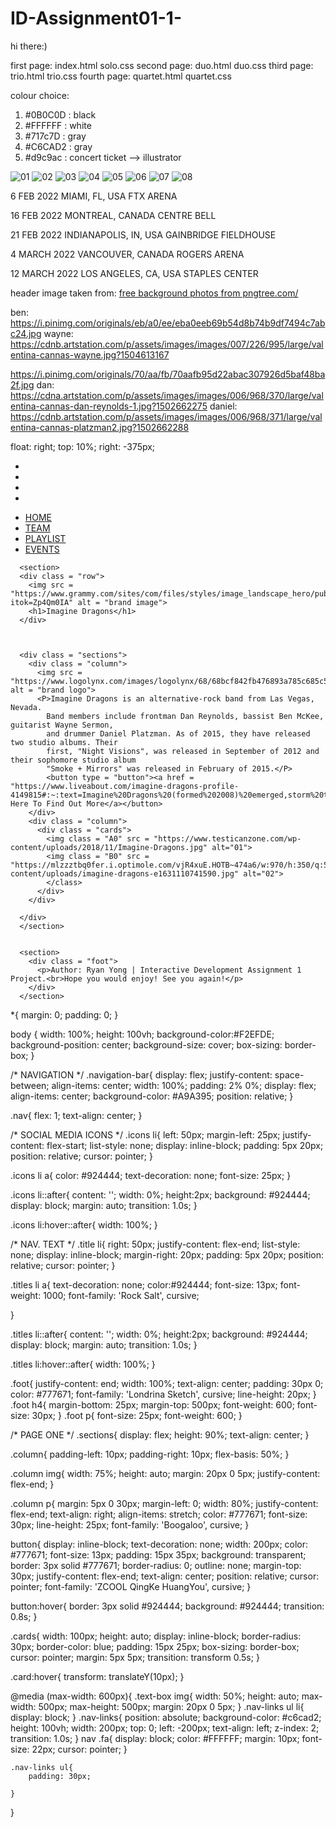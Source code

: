 # ID-Assignment01-1-
hi there:)


first page: index.html      solo.css
second page: duo.html       duo.css
third page: trio.html       trio.css
fourth page: quartet.html   quartet.css



colour choice:
1. #0B0C0D : black
2. #FFFFFF : white
3. #717c7D : gray 
4. #C6CAD2 : gray
5. #d9c9ac : concert ticket --> illustrator



<img id="imageA" src = "https://www.testicanzone.com/wp-content/uploads/2018/11/Imagine-Dragons.jpg" alt="01">
<img id="imageB" src = "https://mlzzztbq0fer.i.optimole.com/vjR4xuE.HOTB~474a6/w:970/h:350/q:55/rt:fill/g:sm/https://www.ticketnews.com/wp-content/uploads/imagine-dragons-e1631110741590.jpg" alt="02">
<img id="imageC" src = "https://imagesvc.meredithcorp.io/v3/mm/image?q=85&c=sc&poi=face&w=2000&h=1000&url=https%3A%2F%2Fstatic.onecms.io%2Fwp-content%2Fuploads%2Fsites%2F6%2F2017%2F09%2Fgettyimages-699356866-2000.jpg" alt="03">
<img id="imageD" src = "https://celebrityaccess.com/wp-content/uploads/2020/08/ImagineDragons-720x720-190123.jpg" alt="04">
<img id="imageE" src = "https://pbs.twimg.com/media/DXXpsYFU0AAh9Pa.jpg" alt="05">
<img id="imageF" src = "https://i.scdn.co/image/ab67706f000000035324fd190d03c6f3160c9bc8" alt="06">
<img id="imageG" src = "https://headlineplanet.com/home/wp-content/uploads/2017/10/Imagine-Dragons-LNSM.jpg" alt="07">
<img id="imageH" src = "https://img.discogs.com/inlrS1BUhZ8K1AOBItTlh2j072c=/fit-in/600x595/filters:strip_icc():format(jpeg):mode_rgb():quality(90)/discogs-images/R-3849802-1346812950-6695.jpeg.jpg" alt="08">



6 FEB 2022
MIAMI, FL, USA
FTX ARENA 

16 FEB 2022
MONTREAL, CANADA
CENTRE BELL


21 FEB 2022
INDIANAPOLIS, IN, USA
GAINBRIDGE FIELDHOUSE

4 MARCH 2022
VANCOUVER, CANADA
ROGERS ARENA

12 MARCH 2022
LOS ANGELES, CA, USA
STAPLES CENTER 



header image taken from:
 <a href='https://pngtree.com/free-backgrounds'>free background photos from pngtree.com/</a>


 ben:
 https://i.pinimg.com/originals/eb/a0/ee/eba0eeb69b54d8b74b9df7494c7abc24.jpg
 wayne:
https://cdnb.artstation.com/p/assets/images/images/007/226/995/large/valentina-cannas-wayne.jpg?1504613167



https://i.pinimg.com/originals/70/aa/fb/70aafb95d22abac307926d5baf48ba2f.jpg
 dan:
 https://cdna.artstation.com/p/assets/images/images/006/968/370/large/valentina-cannas-dan-reynolds-1.jpg?1502662275 
 daniel:
 https://cdnb.artstation.com/p/assets/images/images/006/968/371/large/valentina-cannas-platzman2.jpg?1502662288
 





 float: right;
    top: 10%;
    right: -375px;












<div class = "container">
      <div class = "navigation-bar">
        <nav class = "icons">
          <ul>
            <li><a href="https://www.instagram.com/imaginedragons/"><i class="fab fa-instagram"></i></a></li>
            <li><a href="https://www.facebook.com/ImagineDragons"><i class="fab fa-facebook-f"></i></a></li>
            <li><a href="https://www.youtube.com/channel/UCT9zcQNlyht7fRlcjmflRSA"><i class="fab fa-youtube"></i></a></li>
            <li><a href="https://twitter.com/Imaginedragons?ref_src=twsrc%5Egoogle%7Ctwcamp%5Eserp%7Ctwgr%5Eauthor"><i class="fab fa-twitter"></i></a></li>
          </ul>
        </nav>
        <nav class = "words">
          <ul>
            <li><a href = "indexpage.html">HOME</a></li>
            <li><a href = "duo.html">TEAM</a></li>
            <li><a href = "trio.html">PLAYLIST</a></li>
            <li><a href = "quartet.css">EVENTS</a></li>
          </ul>
        </nav>
      </div>


      <section>
      <div class = "row">
        <img src = "https://www.grammy.com/sites/com/files/styles/image_landscape_hero/public/muzooka/Imagine%2BDragons/Imagine%2520Dragons_16_9_1603903809.jpg?itok=Zp4Qm0IA" alt = "brand image">
        <h1>Imagine Dragons</h1>
      </div>



      <div class = "sections">
        <div class = "column">
          <img src = "https://www.logolynx.com/images/logolynx/68/68bcf842fb476893a785c685c5542318.png" alt = "brand logo">
          <P>Imagine Dragons is an alternative-rock band from Las Vegas, Nevada. 
            Band members include frontman Dan Reynolds, bassist Ben McKee, guitarist Wayne Sermon, 
            and drummer Daniel Platzman. As of 2015, they have released two studio albums. Their 
            first, "Night Visions", was released in September of 2012 and their sophomore studio album 
            "Smoke + Mirrors" was released in February of 2015.</P>
            <button type = "button"><a href = "https://www.liveabout.com/imagine-dragons-profile-4149815#:~:text=Imagine%20Dragons%20(formed%202008)%20emerged,storm%20the%20mainstream%20music%20charts.">Click Here To Find Out More</a></button>
        </div>
        <div class = "column">
          <div class = "cards">
            <img class = "A0" src = "https://www.testicanzone.com/wp-content/uploads/2018/11/Imagine-Dragons.jpg" alt="01">
            <img class = "B0" src = "https://mlzzztbq0fer.i.optimole.com/vjR4xuE.HOTB~474a6/w:970/h:350/q:55/rt:fill/g:sm/https://www.ticketnews.com/wp-content/uploads/imagine-dragons-e1631110741590.jpg" alt="02">
            </class>
          </div>
        </div>

      </div>
      </section>


      <section> 
        <div class = "foot">
          <p>Author: Ryan Yong | Interactive Development Assignment 1 Project.<br>Hope you would enjoy! See you again!</p>
        </div>
      </section>

  </div>








*{
    margin: 0;
    padding: 0;
}

body {
    width: 100%;
    height: 100vh; 
    background-color:#F2EFDE;
    background-position: center;
    background-size: cover;
    box-sizing: border-box;
}


/* NAVIGATION */
.navigation-bar{
    display: flex;
    justify-content: space-between;
    align-items: center;
    width: 100%;
    padding: 2% 0%;
    display: flex;
    align-items: center;
    background-color: #A9A395;
    position: relative;
}

.nav{
    flex: 1;
    text-align: center;
}

/* SOCIAL MEDIA ICONS */
.icons li{
    left: 50px;
    margin-left: 25px;
    justify-content: flex-start;
    list-style: none;
    display: inline-block;
    padding: 5px 20px;
    position: relative;
    cursor: pointer;
}

.icons li a{
    color: #924444;
    text-decoration: none;
    font-size: 25px;
}

.icons li::after{
    content: '';
    width: 0%;
    height:2px;
    background: #924444;
    display: block;
    margin: auto;
    transition: 1.0s;
}
    
.icons li:hover::after{
    width: 100%;
}

/* NAV. TEXT */
.title li{
    right: 50px;
    justify-content: flex-end;
    list-style: none;
    display: inline-block;
    margin-right: 20px;
    padding: 5px 20px;
    position: relative;
    cursor: pointer;
}

.titles li a{
    text-decoration: none;
    color:#924444;
    font-size: 13px;
    font-weight: 1000;
    font-family: 'Rock Salt', cursive;

}

.titles li::after{
    content: '';
    width: 0%;
    height:2px;
    background: #924444;
    display: block;
    margin: auto;
    transition: 1.0s;
}
    
.titles li:hover::after{
    width: 100%;
}



.foot{
    justify-content: end;
    width: 100%;
    text-align: center;
    padding: 30px 0;
    color: #777671;
    font-family: 'Londrina Sketch', cursive;
    line-height: 20px;
}
.foot h4{
    margin-bottom: 25px;
    margin-top: 500px;
    font-weight: 600;
    font-size: 30px;
}
.foot p{
    font-size: 25px;
    font-weight: 600;
}





/* PAGE ONE */
.sections{
    display: flex;
    height: 90%;
    text-align: center;
}


.column{
    padding-left: 10px;
    padding-right: 10px;
    flex-basis: 50%;
}

.column img{
    width: 75%;
    height: auto;
    margin: 20px 0 5px;
    justify-content: flex-end;
}


.column p{
    margin: 5px 0 30px;
    margin-left: 0;
    width: 80%;
    justify-content: flex-end;
    text-align: right;
    align-items: stretch;
    color: #777671;
    font-size: 30px;
    line-height: 25px;
    font-family: 'Boogaloo', cursive;
}

button{
    display: inline-block;
    text-decoration: none;
    width: 200px;
    color: #777671;
    font-size: 13px;
    padding: 15px 35px;
    background: transparent;
    border: 3px solid #777671;
    border-radius: 0;
    outline: none;
    margin-top: 30px;
    justify-content: flex-end;
    text-align: center;
    position: relative;
    cursor: pointer;
    font-family: 'ZCOOL QingKe HuangYou', cursive;
}

button:hover{
    border: 3px solid #924444;
    background: #924444;
    transition: 0.8s;
}



.cards{
    width: 100px;
    height: auto;
    display: inline-block;
    border-radius: 30px;
    border-color: blue;
    padding: 15px 25px;
    box-sizing: border-box;
    cursor: pointer;
    margin: 5px 5px;
    transition: transform 0.5s;
}

.card:hover{
    transform: translateY(10px);
}














@media (max-width: 600px){
    .text-box img{
        width: 50%;
        height: auto;
        max-width: 500px;
        max-height: 500px;
        margin: 20px 0 5px;
    }
    .nav-links ul li{
        display: block;
    }
    .nav-links{
        position: absolute;
        background-color: #c6cad2;
        height: 100vh;
        width: 200px;
        top: 0;
        left: -200px;
        text-align: left;
        z-index: 2;
        transition: 1.0s;
    }
    nav .fa{
        display: block;
        color: #FFFFFF;
        margin: 10px;
        font-size: 22px;
        cursor: pointer;
    }

    .nav-links ul{
        padding: 30px;

    }
}
